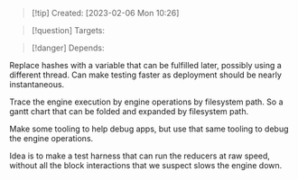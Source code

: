 
>[!tip] Created: [2023-02-06 Mon 10:26]

>[!question] Targets: 

>[!danger] Depends: 

Replace hashes with a variable that can be fulfilled later, possibly using a different thread.
Can make testing faster as deployment should be nearly instantaneous.

Trace the engine execution by engine operations by filesystem path.
So a gantt chart that can be folded and expanded by filesystem path.

Make some tooling to help debug apps, but use that same tooling to debug the engine operations.

Idea is to make a test harness that can run the reducers at raw speed, without all the block interactions that we suspect slows the engine down.
